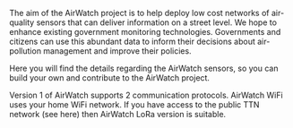 The aim of the AirWatch project is to help deploy low cost networks of air-quality sensors that can deliver information on a street level. We hope to enhance existing government monitoring technologies. Governments and citizens can use this abundant data to inform their decisions about air-pollution management and improve their policies.


Here you will find the details regarding the AirWatch sensors, so you can build your own and contribute to the AirWatch project. 

Version 1 of AirWatch supports 2 communication protocols. AirWatch WiFi uses your home WiFi network.
If you have access to the public TTN network (see here) then AirWatch LoRa version is suitable. 




